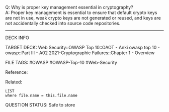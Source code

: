 Q: Why is proper key management essential in cryptography?  
A: Proper key management is essential to ensure that default crypto keys are not in use, weak crypto keys are not generated or reused, and keys are not accidentally checked into source code repositories.
<!--ID: 1697070659535-->

---

DECK INFO

TARGET DECK: Web Security::OWASP Top 10::OAOT - Anki owasp top 10 - owasp::Part III - A02 2021-Cryptographic Failures::Chapter 1 - Overview

FILE TAGS: #OWASP #OWASP-Top-10 #Web-Security

Reference:

Related:

```dataview
LIST
where file.name = this.file.name
```

QUESTION STATUS: Safe to store
